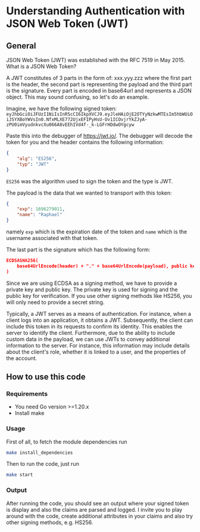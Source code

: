 # Understanding Authentication with JSON Web Token (JWT)

## General
JSON Web Token (JWT) was established with the RFC 7519 in May 2015. What is a JSON Web Token?

A JWT constitutes of 3 parts in the form of: xxx.yyy.zzz where the first part is the header, the second part is representing the payload and the third part is the signature. Every part is encoded in base64url and represents a JSON object. This may sound confusing, so let's do an example.

Imagine, we have the following signed token: `eyJhbGciOiJFUzI1NiIsInR5cCI6IkpXVCJ9.eyJleHAiOjE2OTYyNzkwMTEsIm5hbWUiOiJSYXBoYWVsIn0.NfxMLXE772UjxEFIPyHsU-Ov1ICOvjrYkZJyA-zPU0imVyudnkvcXu066A8vEEhIVd4f-_k-LGFrHDdwOYgcyw`

Paste this into the debugger of https://jwt.io/. The debugger will decode the token for you and the header contains the following information:
```json
{
    "alg": "ES256",
    "typ": "JWT"
}
```
`ES256` was the algorithm used to sign the token and the type is JWT. 

The payload is the data that we wanted to transport with this token:
```json
{
    "exp": 1696279011,
    "name": "Raphael"
}
```
namely `exp` which is the expiration date of the token and `name` which is the username associated with that token.

The last part is the signature which has the following form:
```json
ECDSASHA256(
    base64UrlEncode(header) + "." + base64UrlEncode(payload), public key in SPKI or JWK string format, private key in PKCS or JWK string format
)
```
Since we are using ECDSA as a signing method, we have to provide a private key and public key. The private key is used for signing and the public key for verification. If you use other signing methods like HS256, you will only need to provide a secret string. 

Typically, a JWT serves as a means of authentication. For instance, when a client logs into an application, it obtains a JWT. Subsequently, the client can include this token in its requests to confirm its identity. This enables the server to identify the client. Furthermore, due to the ability to include custom data in the payload, we can use JWTs to convey additional information to the server. For instance, this information may include details about the client's role, whether it is linked to a user, and the properties of the account.

## How to use this code
### Requirements
- You need Go version >=1.20.x
- Install make

### Usage
First of all, to fetch the module dependencies run 
```bash
make install_dependencies
```

Then to run the code, just run
```bash
make start
```

### Output
After running the code, you should see an output where your signed token is display and also the claims are parsed and logged. I invite you to play around with the code, create additional attributes in your claims and also try other signing methods, e.g. HS256.